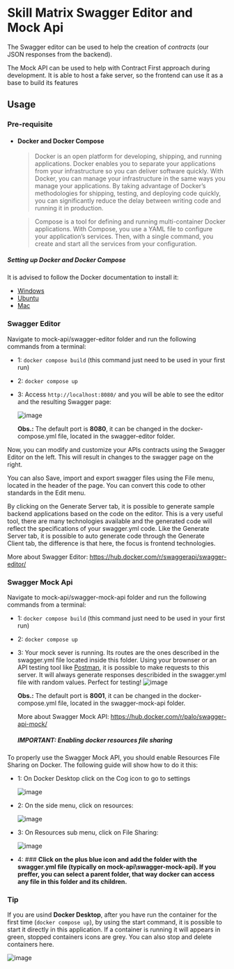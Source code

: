 # Skill Matrix Swagger Editor and Mock Api

The Swagger editor can be used to help the creation of _contracts_ (our JSON responses from the backend). 

The Mock API can be used to help with Contract First approach during development. It is able to host a fake server, so the frontend can use it as a base to build its features

## Usage

### Pre-requisite

- #### Docker and Docker Compose
  
  > Docker is an open platform for developing, shipping, and running applications. Docker enables you to separate your applications from your infrastructure so you can deliver software quickly. With Docker, you can manage your infrastructure in the same ways you manage your applications. By taking advantage of Docker’s methodologies for shipping, testing, and deploying code quickly, you can significantly reduce the delay between writing code and running it in production.
  
  > Compose is a tool for defining and running multi-container Docker applications. With Compose, you use a YAML file to configure your application’s services. Then, with a single command, you create and start all the services from your configuration.

##### Setting up Docker and Docker Compose 

It is advised to follow the Docker documentation to install it: 
- [Windows](https://docs.docker.com/desktop/windows/install/)
- [Ubuntu](https://docs.docker.com/engine/install/ubuntu/) 
- [Mac](https://docs.docker.com/desktop/mac/install/)

### Swagger Editor

Navigate to mock-api/swagger-editor folder and run the following commands from a terminal:

- 1: `docker compose build` (this command just need to be used in your first run)

- 2: `docker compose up`

- 3: Access `http://localhost:8080/` and you will be able to see the editor and the resulting Swagger page:

  ![image](https://user-images.githubusercontent.com/53683786/135634979-38a09b30-3c7c-483c-bddd-658e5788d64e.png)
  
  **Obs.:** The default port is **8080**, it can be changed in the docker-compose.yml file, located in the swagger-editor folder.
  
Now, you can modify and customize your APIs contracts using the Swagger Editor on the left. This will result in changes to the swagger page on the right.

You can also Save, import and export swagger files using the File menu, located in the header of the page. You can convert this code to other standards in the Edit menu.

By clicking on the Generate Server tab, it is possible to generate sample backend applications based on the code on the editor. This is a very useful tool, there are many technologies available and the generated code will reflect the specifications of your swagger.yml code. Like the Generate Server tab, it is possible to auto generate code through the Generate Client tab, the difference is that here, the focus is frontend technologies.

More about Swagger Editor: https://hub.docker.com/r/swaggerapi/swagger-editor/
 
 ### Swagger Mock Api
 
 Navigate to mock-api/swagger-mock-api folder and run the following commands from a terminal:

- 1: `docker compose build` (this command just need to be used in your first run)

- 2: `docker compose up`

- 3: Your mock sever is running. Its routes are the ones described in the swagger.yml file located inside this folder. Using your brownser or an API testing tool like [Postman](https://www.postman.com/), it is possible to make requests to this server. It will always generate responses describided in the swagger.yml file with random values. Perfect for testing!
  ![image](https://user-images.githubusercontent.com/53683786/135637802-3178df0b-d5d6-44c7-b01e-22cfdb41e921.png)
  
   **Obs.:** The default port is **8001**, it can be changed in the docker-compose.yml file, located in the swagger-mock-api folder.
   
   More about Swagger Mock API: https://hub.docker.com/r/palo/swagger-api-mock/
   
   ##### IMPORTANT: Enabling docker resources file sharing

To properly use the Swagger Mock API, you should enable Resources File Sharing on Docker. The following guide will show how to do it this:

- 1: On Docker Desktop click on the Cog icon to go to settings

    ![image](https://user-images.githubusercontent.com/53683786/135643959-82069d46-7c8d-4d9b-a710-72981e2c2701.png)
    
- 2: On the side menu, click on resources:

    ![image](https://user-images.githubusercontent.com/53683786/135644104-54b63bb5-dec6-49d2-afdc-45a05f805f83.png)

- 3: On Resources sub menu, click on File Sharing:
    
    ![image](https://user-images.githubusercontent.com/53683786/135644437-bd710231-18fc-4d47-8d1d-e6d753ad9837.png)

- 4: ### **Click on the plus blue icon and add the folder with the swagger.yml file (typically on mock-api\swagger-mock-api). If you preffer, you can select a parent folder, that way docker can access any file in this folder and its children.**
   
### Tip

If you are usind **Docker Desktop**, after you have run the container for the first time (`docker compose up`), by using the start command, it is possible to start it directly in this application. If a container is running it will appears in green, stopped containers icons are grey. You can also stop and delete containers here.

![image](https://user-images.githubusercontent.com/53683786/135640533-e0eb8cda-ee35-4890-959b-37615209322f.png)


